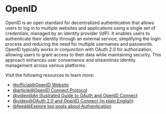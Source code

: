 # OpenID

OpenID is an open standard for decentralized authentication that allows users to log in to multiple websites and applications using a single set of credentials, managed by an identity provider (IdP). It enables users to authenticate their identity through an external service, simplifying the login process and reducing the need for multiple usernames and passwords. OpenID typically works in conjunction with OAuth 2.0 for authorization, allowing users to grant access to their data while maintaining security. This approach enhances user convenience and streamlines identity management across various platforms.

Visit the following resources to learn more:

- [@official@OpenID Website](https://openid.net/)
- [@article@OpenID Connect Protocol](https://auth0.com/docs/authenticate/protocols/openid-connect-protocol)
- [@video@An Illustrated Guide to OAuth and OpenID Connect](https://www.youtube.com/watch?v=t18YB3xDfXI)
- [@video@OAuth 2.0 and OpenID Connect (in plain English)](https://www.youtube.com/watch?v=996OiexHze0)
- [@feed@Explore top posts about Authentication](https://app.daily.dev/tags/authentication?ref=roadmapsh)
